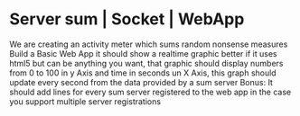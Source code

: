 # Server sum | Socket | WebApp
We are creating an activity meter which sums random nonsense measures Build​ ​a​ ​Basic​ ​Web​ ​App it should show a realtime graphic better if it uses html5 but can be anything you want, that graphic should display numbers from 0 to 100 in y Axis and time in seconds un X Axis, this graph should update every second from the data provided by a sum server Bonus: It should add lines for every sum server registered to the web app in the case you support multiple server registrations
